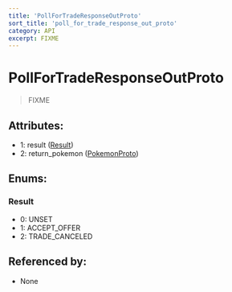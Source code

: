 ```yaml
---
title: 'PollForTradeResponseOutProto'
sort_title: 'poll_for_trade_response_out_proto'
category: API
excerpt: FIXME
---
```


# PollForTradeResponseOutProto

> FIXME

## Attributes:

- 1: result ([Result](#result))
- 2: return_pokemon ([PokemonProto](../PokemonProto/))

## Enums:

### Result
- 0: UNSET
- 1: ACCEPT_OFFER
- 2: TRADE_CANCELED

## Referenced by:

- None
